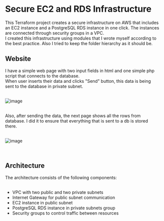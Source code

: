 ﻿# Secure EC2 and RDS Infrastructure
This Terraform project creates a secure infrastructure on AWS that includes an EC2 instance and a PostgreSQL RDS instance in one click. The instances are connected through security groups in a VPC.<br>
I created this infrastructure using modules that I wrote myself according to the best practice. Also I tried to keep the folder hierarchy as it should be.<br>

<h2 align="left">Website</h2>
I have a simple web page with two input fields in html and one simple php script that connects to the database.<br>
When user inserts their data and clicks "Send" button, this data is being sent to the database in private subnet.<br>
<br>

![image](https://user-images.githubusercontent.com/114437342/233077896-d6a70872-96c4-42ae-a9cd-230fc501f3b4.png)

<br>
Also, after sending the data, the next page shows all the rows from database. I did it to ensure that everything that is sent to a db is stored there.<br>
<br>

![image](https://user-images.githubusercontent.com/114437342/233077982-28154d67-1ec0-42a6-a88b-5aa57679048b.png)

<br>

<h2 align="left">Architecture</h2>
The architecture consists of the following components:<br>
<br>
<ul>
<li>VPC with two public and two private subnets</li>
<li>Internet Gateway for public subnet communication</li>
<li>EC2 instance in public subnet</li>
<li>PostgreSQL RDS instance in private subnets group</li>
<li>Security groups to control traffic between resources</li>
<br>
